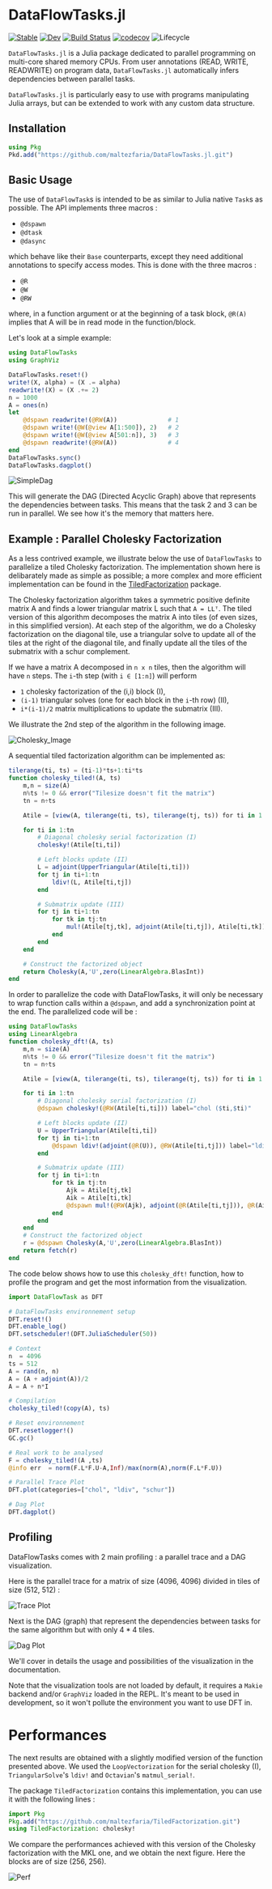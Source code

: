 # DataFlowTasks.jl

[![Stable](https://img.shields.io/badge/docs-stable-blue.svg)](https://maltezfaria.github.io/DataFlowTasks.jl/stable)
[![Dev](https://img.shields.io/badge/docs-dev-blue.svg)](https://maltezfaria.github.io/DataFlowTasks.jl/dev)
[![Build
Status](https://github.com/maltezfaria/DataFlowTasks.jl/workflows/CI/badge.svg)](https://github.com/maltezfaria/DataFlowTasks.jl/actions)
[![codecov](https://codecov.io/gh/maltezfaria/DataFlowTasks.jl/branch/main/graph/badge.svg?token=UOWU691WWG)](https://codecov.io/gh/maltezfaria/DataFlowTasks.jl)
![Lifecycle](https://img.shields.io/badge/lifecycle-experimental-blue.svg)

`DataFlowTasks.jl` is a Julia package dedicated to parallel programming on multi-core shared memory CPUs. From user annotations (READ, WRITE, READWRITE) on program data, `DataFlowTasks.jl` automatically infers dependencies between parallel tasks.

`DataFlowTasks.jl` is particularly easy to use with programs manipulating Julia
arrays, but can be extended to work with any custom data structure.

## Installation

```julia
using Pkg
Pkd.add("https://github.com/maltezfaria/DataFlowTasks.jl.git")
```

## Basic Usage

The use of `DataFlowTask`s is intended to be as similar to Julia native `Task`s as possible. The API implements three macros :
* `@dspawn`
* `@dtask`
* `@dasync`

which behave like their `Base` counterparts, except they need additional annotations to specify access modes. This is done with the three macros :
* `@R`
* `@W`
* `@RW`

where, in a function argument or at the beginning of a task block, `@R(A)` implies that A will be in read mode in the function/block.

Let's look at a simple example:

```julia
using DataFlowTasks
using GraphViz

DataFlowTasks.reset!()
write!(X, alpha) = (X .= alpha)
readwrite!(X) = (X .+= 2)
n = 1000
A = ones(n)
let
    @dspawn readwrite!(@RW(A))              # 1
    @dspawn write!(@W(@view A[1:500]), 2)   # 2
    @dspawn write!(@W(@view A[501:n]), 3)   # 3
    @dspawn readwrite!(@RW(A))              # 4
end
DataFlowTasks.sync()
DataFlowTasks.dagplot()
```

![SimpleDag](docs/src/simple_dag_example.svg)

This will generate the DAG (Directed Acyclic Graph) above that represents the dependencies between tasks. This means that the task 2 and 3 can be run in parallel. We see how it's the memory that matters here.

## Example : Parallel Cholesky Factorization

As a less contrived example, we illustrate below the use of `DataFlowTasks` to parallelize a tiled Cholesky factorization. The implementation shown here is delibarately made as simple as possible; a more complex and more efficient implementation can be found in the [TiledFactorization](https://github.com/maltezfaria/TiledFactorization) package.

The Cholesky factorization algorithm takes a symmetric positive definite matrix A and finds a lower triangular matrix L such that `A = LLᵀ`. The tiled version of this algorithm decomposes the matrix A into tiles (of even sizes, in this simplified version). At each step of the algorithm, we do a Cholesky factorization on the diagonal tile, use a triangular solve to update all of the tiles at the right of the diagonal tile, and finally update all the tiles of the submatrix with a schur complement.

If we have a matrix A decomposed in `n x n` tiles, then the algorithm will have `n` steps. The `i`-th step (with `i ∈ [1:n]`) will perform 
- `1` cholesky factorization of the (i,i) block (I),
- `(i-1)` triangular solves (one for each block in the `i`-th row) (II),
- `i*(i-1)/2` matrix multiplications to update the submatrix (III).

We illustrate the 2nd step of the algorithm in the following image.

![Cholesky_Image](docs/src/Cholesky_2ndStep.png)

A sequential tiled factorization algorithm can be implemented as:

```julia
tilerange(ti, ts) = (ti-1)*ts+1:ti*ts
function cholesky_tiled!(A, ts)
    m,n = size(A)
    n%ts != 0 && error("Tilesize doesn't fit the matrix")
    tn = n÷ts

    Atile = [view(A, tilerange(ti, ts), tilerange(tj, ts)) for ti in 1:tn, tj in 1:tn]

    for ti in 1:tn
        # Diagonal cholesky serial factorization (I)
        cholesky!(Atile[ti,ti])

        # Left blocks update (II)
        L = adjoint(UpperTriangular(Atile[ti,ti]))
        for tj in ti+1:tn
            ldiv!(L, Atile[ti,tj])
        end

        # Submatrix update (III)
        for tj in ti+1:tn
            for tk in tj:tn
                mul!(Atile[tj,tk], adjoint(Atile[ti,tj]), Atile[ti,tk])
            end
        end
    end

    # Construct the factorized object
    return Cholesky(A,'U',zero(LinearAlgebra.BlasInt))
end
```

In order to parallelize the code with DataFlowTasks, it will only be necessary to wrap function calls within a `@dspawn`, and add a synchronization point at the end. The parallelized code will be :

```julia
using DataFlowTasks
using LinearAlgebra
function cholesky_dft!(A, ts)
    m,n = size(A)
    n%ts != 0 && error("Tilesize doesn't fit the matrix")
    tn = n÷ts

    Atile = [view(A, tilerange(ti, ts), tilerange(tj, ts)) for ti in 1:tn, tj in 1:tn]

    for ti in 1:tn
        # Diagonal cholesky serial factorization (I)
        @dspawn cholesky!(@RW(Atile[ti,ti])) label="chol ($ti,$ti)"

        # Left blocks update (II)
        U = UpperTriangular(Atile[ti,ti])
        for tj in ti+1:tn
            @dspawn ldiv!(adjoint(@R(U)), @RW(Atile[ti,tj])) label="ldiv ($ti,$tj)"
        end

        # Submatrix update (III)
        for tj in ti+1:tn
            for tk in tj:tn
                Ajk = Atile[tj,tk]
                Aik = Atile[ti,tk]
                @dspawn mul!(@RW(Ajk), adjoint(@R(Atile[ti,tj])), @R(Aik), -1, 1) label="schur ($tj,$tk)"
            end
        end
    end
    # Construct the factorized object
    r = @dspawn Cholesky(A,'U',zero(LinearAlgebra.BlasInt))
    return fetch(r)
end
```

The code below shows how to use this `cholesky_dft!` function, how to profile the program and get the most information from the visualization. 

```julia
import DataFlowTask as DFT

# DataFlowTasks environnement setup
DFT.reset!()
DFT.enable_log()
DFT.setscheduler!(DFT.JuliaScheduler(50))

# Context
n  = 4096
ts = 512
A = rand(n, n)
A = (A + adjoint(A))/2
A = A + n*I

# Compilation
cholesky_tiled!(copy(A), ts)

# Reset environnement
DFT.resetlogger!()
GC.gc()

# Real work to be analysed
F = cholesky_tiled!(A ,ts)
@info err  = norm(F.L*F.U-A,Inf)/max(norm(A),norm(F.L*F.U))

# Parallel Trace Plot
DFT.plot(categories=["chol", "ldiv", "schur"])

# Dag Plot
DFT.dagplot()
```

## Profiling

DataFlowTasks comes with 2 main profiling : a parallel trace and a DAG visualization.

Here is the parallel trace for a matrix of size (4096, 4096) divided in tiles of size (512, 512) :

![Trace Plot](docs/src/cholesky_simplified.png)

Next is the DAG (graph) that represent the dependencies between tasks for the same algorithm but with only $4*4$ tiles.

![Dag Plot](exampledag.svg)

We'll cover in details the usage and possibilities of the visualization in the documentation.

Note that the visualization tools are not loaded by default, it requires a `Makie` backend and/or `GraphViz` loaded in the REPL. It's meant to be used in development, so it won't pollute the environment you want to use DFT in.

# Performances

The next results are obtained with a slightly modified version of the function presented above. We used the `LoopVectorization` for the serial cholesky (I), `TriangularSolve`'s `ldiv!` and `Octavian`'s `matmul_serial!`.

The package `TiledFactorization` contains this implementation, you can use it with the following lines :

```julia
import Pkg
Pkg.add("https://github.com/maltezfaria/TiledFactorization.git")
using TiledFactorization: cholesky!
```

We compare the performances achieved with this version of the Cholesky factorization with the MKL one, and we obtain the next figure. Here the blocks are of size (256, 256).

![Perf](scalability_lfaria.png)
